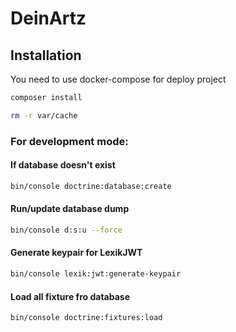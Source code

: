 # DeinArtz

## Installation

You need to use docker-compose for deploy project

```bash
composer install
```

```bash
rm -r var/cache
```

### For development mode:

#### If database doesn't exist 

```bash
bin/console doctrine:database:create 
```

#### Run/update database dump

```bash
bin/console d:s:u --force
```

#### Generate keypair for LexikJWT

```bash
bin/console lexik:jwt:generate-keypair
```

#### Load all fixture fro database
```bash
bin/console doctrine:fixtures:load
```